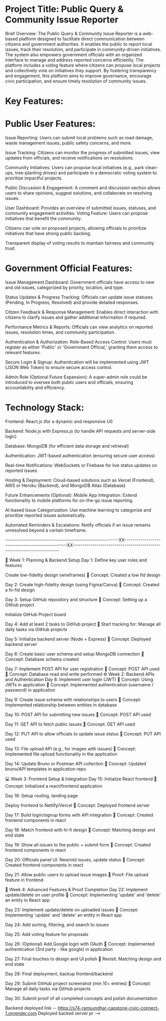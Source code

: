 # Project Title: Public Query & Community Issue Reporter

Brief Overview: The Public Query & Community Issue Reporter is a web-based platform designed to facilitate direct communication between citizens and government authorities. It enables the public to report local issues, track their resolution, and participate in community-driven initiatives. The system also empowers government officials with an organized interface to manage and address reported concerns efficiently. The platform includes a voting feature where citizens can propose local projects and collectively vote on initiatives they support.
By fostering transparency and engagement, this platform aims to improve governance, encourage civic participation, and ensure timely resolution of community issues.

# Key Features:

# Public User Features:

Issue Reporting: Users can submit local problems such as road damage, waste management issues, public safety concerns, and more.


Issue Tracking: Citizens can monitor the progress of submitted issues, view updates from officials, and receive notifications on resolutions.


Community Initiatives: Users can propose local initiatives (e.g., park clean-ups, tree-planting drives) and participate in a democratic voting system to prioritize impactful projects.


Public Discussion & Engagement: A comment and discussion section allows users to share opinions, suggest solutions, and collaborate on resolving issues.


User Dashboard: Provides an overview of submitted issues, statuses, and community engagement activities.
Voting Feature:
Users can propose initiatives that benefit the community.


Citizens can vote on proposed projects, allowing officials to prioritize initiatives that have strong public backing.


Transparent display of voting results to maintain fairness and community trust.



# Government Official Features:

Issue Management Dashboard: Government officials have access to new and old issues, categorized by priority, location, and type.


Status Updates & Progress Tracking: Officials can update issue statuses (Pending, In Progress, Resolved) and provide detailed responses.


Citizen Feedback & Response Management: Enables direct interaction with citizens to clarify issues and gather additional information if required.


Performance Metrics & Reports: Officials can view analytics on reported issues, resolution times, and community participation.


Authentication & Authorization:
Role-Based Access Control: Users must register as either 'Public' or 'Government Official,' granting them access to relevant features.


Secure Login & Signup: Authentication will be implemented using JWT (JSON Web Token) to ensure secure access control.


Admin Role (Optional Future Expansion): A super-admin role could be introduced to oversee both public users and officials, ensuring accountability and efficiency.




# Technology Stack:

Frontend: React.js (for a dynamic and responsive UI)


Backend: Node.js with Express.js (to handle API requests and server-side logic)


Database: MongoDB (for efficient data storage and retrieval)


Authentication: JWT-based authentication (ensuring secure user access)


Real-time Notifications: WebSockets or Firebase for live status updates on reported issues


Hosting & Deployment: Cloud-based solutions such as Vercel (Frontend), AWS or Heroku (Backend), and MongoDB Atlas (Database)


Future Enhancements (Optional):
Mobile App Integration: Extend functionality to mobile platforms for on-the-go issue reporting.


AI-based Issue Categorization: Use machine learning to categorize and prioritize reported issues automatically.


Automated Reminders & Escalations: Notify officials if an issue remains unresolved beyond a certain timeframe.






---------------------------------------------------------XX-------------------------------------------------XX-----------------------------------------------------------------------















🧱 Week 1: Planning & Backend Setup
Day 1:
Define key user roles and features


Create low-fidelity design (wireframes)
 📌 Concept: Created a low fid design


Day 2:
Create high-fidelity design (using Figma/Canva)
 📌 Concept: Created a hi-fid design


Day 3:
Setup GitHub repository and structure
 📌 Concept: Setting up a Github project


Initialize GitHub Project board


Day 4:
Add at least 2 tasks to GitHub project
 📌 Start tracking for: Manage all daily tasks via GitHub projects


Day 5:
Initialize backend server (Node + Express)
 📌 Concept: Deployed backend server


Day 6:
Create basic user schema and setup MongoDB connection
 📌 Concept: Database schema created


Day 7:
Implement POST API for user registration
 📌 Concept: POST API used
 📌 Concept: Database read and write performed
⚙️ Week 2: Backend APIs and Authentication
Day 8:
Implement user login (JWT)
 📌 Concept: Using JWTs in application
 📌 Concept: Implemented authentication (username / password) in application


Day 9:
Create issue schema with relationships to users
 📌 Concept: Implemented relationship between entities in database


Day 10:
POST API for submitting new issues
 📌 Concept: POST API used


Day 11:
GET API to fetch public issues
 📌 Concept: GET API used


Day 12:
PUT API to allow officials to update issue status
 📌 Concept: PUT API used


Day 13:
File upload API (e.g., for images with issues)
 📌 Concept: Implemented file upload functionality in the application


Day 14:
Update Bruno or Postman API collection
 📌 Concept: Updated bruno/API templates in application repo


💻 Week 3: Frontend Setup & Integration
Day 15:
Initialize React frontend
 📌 Concept: Initialized a react/frontend application


Day 16:
Setup routing, landing page


Deploy frontend to Netlify/Vercel
 📌 Concept: Deployed frontend server


Day 17:
Build login/signup forms with API integration
 📌 Concept: Created frontend components in react


Day 18:
Match frontend with hi-fi design
 📌 Concept: Matching design and end state


Day 19:
Show all issues to the public + submit form
 📌 Concept: Created frontend components in react


Day 20:
Officials panel UI: New/old issues, update status
 📌 Concept: Created frontend components in react


Day 21:
Allow public users to upload issue images
 📌 Proof: File upload feature in frontend



🚀 Week 4: Advanced Features & Proof Completion
Day 22:
Implement update/delete on user profile
 📌 Concept: Implementing 'update' and 'delete' an entity in React app


Day 23:
Implement update/delete on uploaded issues
 📌 Concept: Implementing 'update' and 'delete' an entity in React app


Day 24:
Add sorting, filtering, and search to issues


Day 25:
Add voting feature for proposals


Day 26:
(Optional) Add Google login with OAuth
 📌 Concept: Implemented authentication (3rd party - like google) in application


Day 27:
Final touches to design and UI polish
 📌 Revisit: Matching design and end state


Day 28:
Final deployment, backup frontend/backend





Day 29:
Submit GitHub project screenshot (min 10+ entries)
 📌 Concept: Manage all daily tasks via GitHub projects


Day 30:
Submit proof of all completed concepts and polish documentation





Backend  deployed link -- https://s74-ramsundhar-capstone-civic-connect-1.onrender.com
Deployed backed server pr --> 
